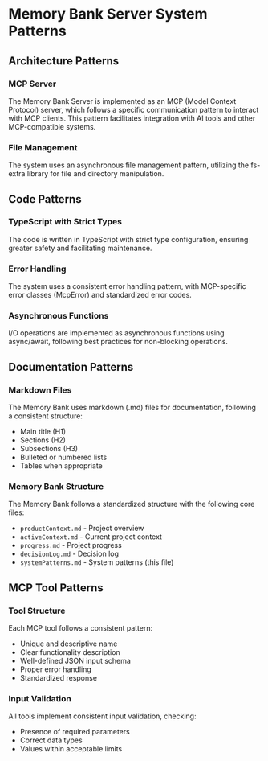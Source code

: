 # Memory Bank Server System Patterns

## Architecture Patterns

### MCP Server

The Memory Bank Server is implemented as an MCP (Model Context Protocol) server, which follows a specific communication pattern to interact with MCP clients. This pattern facilitates integration with AI tools and other MCP-compatible systems.

### File Management

The system uses an asynchronous file management pattern, utilizing the fs-extra library for file and directory manipulation.

## Code Patterns

### TypeScript with Strict Types

The code is written in TypeScript with strict type configuration, ensuring greater safety and facilitating maintenance.

### Error Handling

The system uses a consistent error handling pattern, with MCP-specific error classes (McpError) and standardized error codes.

### Asynchronous Functions

I/O operations are implemented as asynchronous functions using async/await, following best practices for non-blocking operations.

## Documentation Patterns

### Markdown Files

The Memory Bank uses markdown (.md) files for documentation, following a consistent structure:

- Main title (H1)
- Sections (H2)
- Subsections (H3)
- Bulleted or numbered lists
- Tables when appropriate

### Memory Bank Structure

The Memory Bank follows a standardized structure with the following core files:

- `productContext.md` - Project overview
- `activeContext.md` - Current project context
- `progress.md` - Project progress
- `decisionLog.md` - Decision log
- `systemPatterns.md` - System patterns (this file)

## MCP Tool Patterns

### Tool Structure

Each MCP tool follows a consistent pattern:

- Unique and descriptive name
- Clear functionality description
- Well-defined JSON input schema
- Proper error handling
- Standardized response

### Input Validation

All tools implement consistent input validation, checking:

- Presence of required parameters
- Correct data types
- Values within acceptable limits
